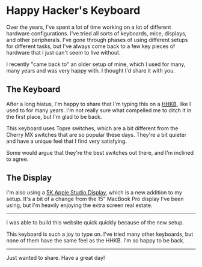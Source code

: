 # Happy Hacker's Keyboard

Over the years, I've spent a lot of time working on a lot of different hardware configurations. I've tried all sorts of keyboards, mice, displays, and other peripherals. I've gone through phases of using different setups for different tasks, but I've always come back to a few key pieces of hardware that I just can't seem to live without.

I recently "came back to" an older setup of mine, which I used for many, many years and was very happy with. I thought I'd share it with you.

## The Keyboard

After a long hiatus, I'm happy to share that I'm typing this on a [HHKB](https://amzn.to/3yMK9zi), like I used to for many years. I'm not really sure what compelled me to ditch it in the first place, but I'm glad to be back.

This keyboard uses Topre switches, which are a bit different from the Cherry MX switches that are so popular these days. They're a bit quieter and have a unique feel that I find very satisfying.

Some would argue that they're the best switches out there, and I'm inclined to agree.

## The Display

I'm also using a [5K Apple Studio Display](https://amzn.to/3SW2TTH), which is a new addition to my setup. It's a bit of a change from the 15" MacBook Pro display I've been using, but I'm heavily enjoying the extra screen real estate.

----

I was able to build this website quick quickly because of the new setup.

This keyboard is such a joy to type on. I've tried many other keyboards, but
none of them have the same feel as the HHKB. I'm so happy to be back.

---

Just wanted to share. Have a great day!

